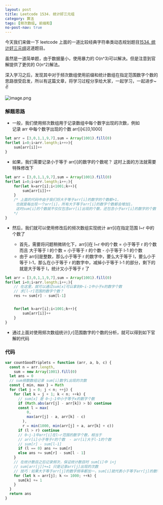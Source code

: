```yaml
---
layout: post
title: Leetcode 1534. 统计好三元组
category: 算法
tags: [频次数组, 前缀和]
no-post-nav: true
---
```


今天我们来做一下 leetcode 上面的一道比较经典字符串类动态规划题目[1534. 统计好三元组](https://leetcode.cn/problems/count-good-triplets/)这道题目。

虽然是一道简单题，由于数据量小，使用暴力的 O(n^3)可以解决。但是注意到官解提供了更优的 O(n^2)解法。

深入学习之后，发现其中对于频次数组使用前缀和统计数组在指定范围数字个数的思路很受启发，所以有这篇文章，将学习过程分享给大家，一起学习，一起进步~✌

![image.png](https://p1-juejin.byteimg.com/tos-cn-i-k3u1fbpfcp/9b7c38bc2949424d9cc571a1fc8605fe~tplv-k3u1fbpfcp-watermark.image?)

### 解题思路

- 一般，我们使用频次数组用于记录数组中每个数字出现的次数，例如  
  记录 arr 中每个数字出现的个数 arr[i]∈[0,1000]

```js
let arr = [3,0,1,1,9,7],sum = Array(1001).fill(0)
for(let i=0;i<arr.length;i++>){
    sum[arr[i]]++
}
```

- 如果，我们需要记录小于等于 arr[i]的数字的个数呢？ 这时上面的方法就需要特殊修改下

```js
let arr = [3,0,1,1,9,7],sum = Array(1001).fill(0)
for(let i=0;i<arr.length;i++;){
    for(let k=arr[i];i<1001;k++){
        sum[arr[i]]++
    }
    /* 上面的代码中由于我们将大于等于arr[i]的数字的个数都+1，
     也就是每出现一个arr[i]，所有大于等于arr[i]的数字个数都会增加1，
     这时sum[i]的个数就不仅仅包含arr[i]出现的个数，还包含小于arr[i]的数字的个数
    */
}
```

- 然后，我们就可以使用修改后的频次数组实现统计 arr[i]在指定范围 l~r 中的个数了

  - 首先，需要将问题稍微转化下，arr[i]在 l~r 中的个数 = 小于等于 r 的个数 而且 大于等于 l 的个数 = 小于等于 r 的个数 - 小于等于 l-1 的个数
  - 由于 arr[i]是整数，那么小于等于 r 的数字中，要么大于等于 l，要么小于等于 l-1，那么在小于等于 r 的数字中，减掉小于等于 l-1 的部分，剩下的就是大于等于 l，统计又小于等于 r 了

```js
let arr = [3,0,1,1,9,7],sum = Array(1001).fill(0)
for(let i=0;i<arr.length;i++;){
    // 在这里，就可以通过sum[x]可以拿到0~i-1中小于x的数字个数
    // 求[l-r]范围的数字个数？
    res += sum[r] - sum[l-1]


    for(let k=arr[i];i<1001;k++){
        sum[arr[i]]++
    }
}
```

- 通过上面对使用频次数组统计[l,r]范围数字的个数的分析，就可以得到如下官解的代码

### [](https://leetcode.cn/problems/count-good-triplets/solution/guanjie-by-wuyangfan-qv3o/#%E4%BB%A3%E7%A0%81)代码

```js
var countGoodTriplets = function (arr, a, b, c) {
  const n = arr.length,
    sum = new Array(1001).fill(0)
  let ans = 0
  // sum频数数组记录 sum[i]数字i出现的次数
  const { min, max } = Math
  for (let j = 0; j < n; ++j) {
    for (let k = j + 1; k < n; ++k) {
      // sum[x] 是 0~j-1中小于等于x的数字个数
      if (Math.abs(arr[j] - arr[k]) > b) continue
      const l = max(
          0,
          max(arr[j] - a, arr[k] - c)
        ),
        r = min(1000, min(arr[j] + a, arr[k] + c))
      if (l > r) continue
      // 0~j-1中arr[i]在l~r范围的数字个数，相当于
      // arr[i]小于等于r的个数  - arr[i]大于l-1的个数
      // sum[r] - sum[l-1]
      if (l == 0) ans += sum[r]
      else ans += sum[r] - sum[l - 1]
    }
    // 在统计数目之后记录频次，保证统计数目时 sum[i]中 i<j
    // sum[arr[j]]+=1 只是记录arr[j]出现的次数
    // 技巧：如果大于等于arr[j]的数字频率都加一，sum[i]就代表小于等于arr[j]的数字个数
    for (let k = arr[j]; k <= 1000; ++k) {
      sum[k] += 1
    }
  }
  return ans
}
```
